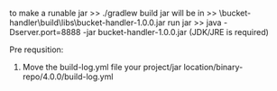 to make a runable jar >>  ./gradlew build
jar will be in >> \bucket-handler\build\libs\bucket-handler-1.0.0.jar
run jar >>  java -Dserver.port=8888 -jar bucket-handler-1.0.0.jar (JDK/JRE is required)

Pre requsition:
  1. Move the build-log.yml file
    your project/jar location/binary-repo/4.0.0/build-log.yml

   
   
   
   
